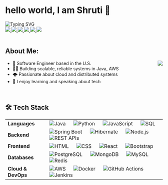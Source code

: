 <!-- Introduction -->
<h1>hello world, I am Shruti 👋</h1>

<img src="https://readme-typing-svg.demolab.com?font=Open+Sans&weight=500&size=20&duration=1000&pause=50&color=FFFFFF&width=500&height=35&lines=Software+Engineer+%F0%9F%92%BB" alt="Typing SVG" />

<br/>

<!-- Links -->
<div>
    <a href="https://my-nextjs-app-shruti.vercel.app/">
        <img src="https://img.shields.io/badge/-Portfolio-121212?style=for-the-badge&logo=firefox&logoColor=008eb7">
    </a>
    <a href="https://www.linkedin.com/in/shruti-nagpure04/">
        <img src="https://img.shields.io/badge/-LinkedIn-blue?style=for-the-badge&logo=linkedin">
    </a>
    <a href="mailto:shruti.nagpure04@gmail.com">
        <img src="https://img.shields.io/badge/-Email-c14438?style=for-the-badge&logo=gmail&logoColor=white">
    </a>
    <a href="https://medium.com/@shruti.nagpure04">
        <img src="https://img.shields.io/badge/-Medium-12100E?style=for-the-badge&logo=medium&logoColor=white">
    </a>
    <a href="https://leetcode.com/u/Shruti_nagpure/">
        <img src="https://img.shields.io/badge/LeetCode-000000?style=for-the-badge&logo=LeetCode&logoColor=#d16c06">
    </a>
    <a href="https://github.com/shrutinag04">
        <img src="https://komarev.com/ghpvc/?username=shrutinag04&style=for-the-badge">
    </a>
</div>
<br/>

<!-- Information -->
<div>
    <h2>About Me:</h2>
    <a href="https://github.com/shrutinag04">
        <img align="right" src="https://github-stats-alpha.vercel.app/api?username=shrutinag04&cc=22272e&tc=37BCF6&ic=fff&bc=0000">
    </a>
    <ul>
        <li>💼 Software Engineer based in the U.S.</li>
        <li>👩‍💻 Building scalable, reliable systems in Java, AWS</li>
        <li>🌩️ Passionate about cloud and distributed systems</li>
        <li>📝 I enjoy learning and speaking about tech</li>
    </ul>
</div>
<br/>

<!-- Tech Stack -->
<div>
    <h2>🛠 Tech Stack</h2>
    <table>
        <tr>
            <td><strong>Languages</strong></td>
            <td>
                <img alt="Java" src="https://img.shields.io/badge/Java-ED8B00?style=flat&logo=openjdk&logoColor=white"/>
                &emsp;
                <img alt="Python" src="https://img.shields.io/badge/Python-3670A0?style=flat&logo=python&logoColor=ffdd54"/>
                &emsp;
                <img alt="JavaScript" src="https://img.shields.io/badge/JavaScript-323330?style=flat&logo=javascript&logoColor=F7DF1E"/>
                &emsp;
                <img alt="SQL" src="https://img.shields.io/badge/SQL-4479A1?style=flat&logo=postgresql&logoColor=white"/>
            </td>
        </tr>
        <tr>
            <td><strong>Backend</strong></td>
            <td>
                <img alt="Spring Boot" src="https://img.shields.io/badge/Spring%20Boot-6DB33F?style=flat&logo=springboot&logoColor=white"/>
                &emsp;
                <img alt="Hibernate" src="https://img.shields.io/badge/Hibernate-59666C?style=flat&logo=hibernate&logoColor=white"/>
                &emsp;
                <img alt="Node.js" src="https://img.shields.io/badge/Node.js-43853D?style=flat&logo=node.js&logoColor=white"/>
                &emsp;
                <img alt="REST APIs" src="https://img.shields.io/badge/REST%20API-02569B?style=flat&logo=swagger&logoColor=white"/>
            </td>
        </tr>
        <tr>
            <td><strong>Frontend</strong></td>
            <td>
                <img alt="HTML" src="https://img.shields.io/badge/HTML-E44D26?style=flat&logo=html5&logoColor=white"/>
                &emsp;
                <img alt="CSS" src="https://img.shields.io/badge/CSS-264de4?style=flat&logo=css3&logoColor=white"/>
                &emsp;
                <img alt="React" src="https://img.shields.io/badge/React-20232A?style=flat&logo=react&logoColor=61DAFB"/>
                &emsp;
                <img alt="Bootstrap" src="https://img.shields.io/badge/Bootstrap-%238511FA.svg?style=flat&logo=bootstrap&logoColor=white"/>
            </td>
        </tr>
        <tr>
            <td><strong>Databases</strong></td>
            <td>
                <img alt="PostgreSQL" src="https://img.shields.io/badge/PostgreSQL-336791?style=flat&logo=postgresql&logoColor=white"/>
                &emsp;
                <img alt="MongoDB" src="https://img.shields.io/badge/MongoDB-4EA94B?style=flat&logo=mongodb&logoColor=white"/>
                &emsp;
                <img alt="MySQL" src="https://img.shields.io/badge/MySQL-00000F?style=flat&logo=mysql&logoColor=white"/>
                &emsp;
                <img alt="Redis" src="https://img.shields.io/badge/Redis-%23DD0031.svg?style=flat&logo=redis&logoColor=white"/>
            </td>
        </tr>
        <tr>
            <td><strong>Cloud & DevOps</strong></td>
            <td>
                <img alt="AWS" src="https://img.shields.io/badge/AWS-FF9900?style=flat&logo=amazonaws&logoColor=white"/>
                &emsp;
                <img alt="Docker" src="https://img.shields.io/badge/Docker-2496ED?style=flat&logo=docker&logoColor=white"/>
                &emsp;
                <img alt="GitHub Actions" src="https://img.shields.io/badge/GitHub%20Actions-2088FF?style=flat&logo=githubactions&logoColor=white"/>
                &emsp;
                <img alt="Jenkins" src="https://img.shields.io/badge/Jenkins-D24939?style=flat&logo=jenkins&logoColor=white"/>
            </td>
        </tr>
    </table>
</div>
